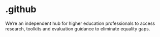 # .github
We’re an independent hub for higher education professionals to access research, toolkits and evaluation guidance to eliminate equality gaps.

